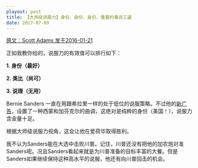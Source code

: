 ```yaml
---
playout: post
title: 【大师级说服力】身份、身份、身份，重要的事说三遍
date: 2017-07-09
---
```


 [原文：Scott Adams  发于2016-01-21][1]

正如我教你给的，说服力的有效值可以排行如下：

**1. 身份（最好）**
>
**2. 类比（尚可）**
>
**3. 说理（无用）**

Bernie Sanders 一直在用跟希拉里一样的处于低位的说服策略。不过他的[新广告][2]，设置了一种西蒙和加芬克尔的曲调，这绝对是纯粹的身份（美国！），说服力含金量十足。

根据大师级说服力视角，这会让他在爱荷华取得胜利。

我不认为Sanders能在大选中击败川普。记住，川普还没有把他的加农炮对准Sanders呢。况且Sanders看起来就是为川普准备的目标丰富的大餐。但是Sanders如果继续保持这种高水平的说服，他还有向川普回击的机会。

[1]: http://blog.dilbert.com/post/137759292281/bernie-sanders-turns-on-the-iowa-afterburners

[2]: http://www.nbcnews.com/politics/2016-election/new-sanders-ad-uses-simon-garfunkel-classic-america-n501061?cid=sm_tw&hootPostID=ec75627570a142acea590785bbe02399





